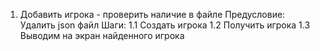1. Добавить игрока - проверить наличие в файле
Предусловие:
Удалить json файл
Шаги:
1.1 Создать игрока
1.2 Получить игрока
1.3 Выводим на экран найденного игрока